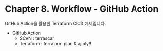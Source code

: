 # Chapter 8. Workflow - GitHub Action

GitHub Action을 활용한 Terraform CICD 예제입니다.

- GitHub Action
  - SCAN : terrascan
  - Terraform : terraform plan & apply!!
